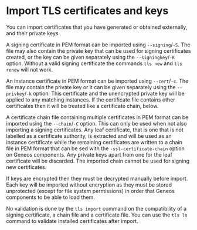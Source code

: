 # Import TLS certificates and keys

You can import certificates that you have generated or obtained externally, and their private keys.

A signing certificate in PEM format can be imported using `--signing`/`-S`. The file may also contain the private key that can be used for signing certificates created, or the key can be given separately using the `--signingkey`/`-K` option. Without a valid signing certificate the commands `tls new` and `tls renew` will not work.

An instance certificate in PEM format can be imported using `--cert`/`-c`. The file may contain the private key or it can be given separately using the `--privkey`/`-k` option. This certificate and the unencrypted private key will be applied to any matching instances. If the certificate file contains other certificates then it will be treated like a certificate chain, below.

A certificate chain file containing multiple certificates in PEM format can be imported using the `--chain`/`-C` option. This can only be used when not also importing a signing certificates. Any leaf certificate, that is one that is not labelled as a certificate authority, is extracted and will be used as an instance certificate while the remaining certificates are written to a chain file in PEM format that can be sed with the `-ssl-certificate-chain` option on Geneos components. Any private keys apart from one for the leaf certificate will be discarded. The imported chain cannot be used for signing new certificates.

If keys are encrypted then they must be decrypted manually before import. Each key will be imported without encryption as they must be stored unprotected (except for file system permissions) in order that Geneos components to be able to load them.

No validation is done by the `tls import` command on the compatibility of a signing certificate, a chain file and a certificate file. You can use the `tls ls` command to validate installed certificates after import.
